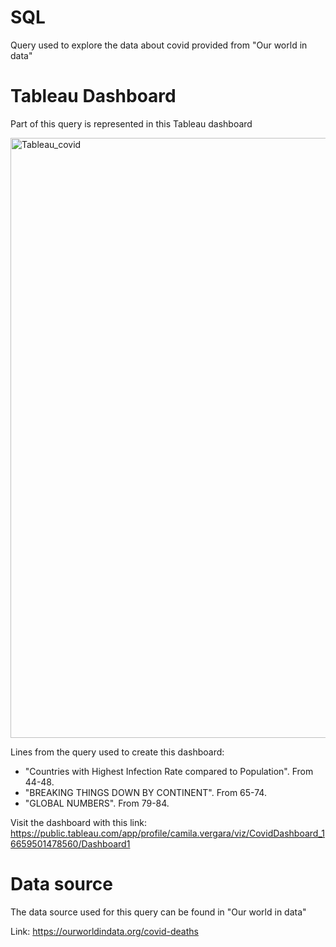 # SQL 

Query used to explore the data about covid provided from "Our world in data"

# Tableau Dashboard

Part of this query is represented in this Tableau dashboard

<img width="960" alt="Tableau_covid" src="https://user-images.githubusercontent.com/107360657/196616554-6bd9744d-8444-4eb7-8f89-002c81506f80.png">

Lines from the query used to create this dashboard:

- "Countries with Highest Infection Rate compared to Population". From 44-48.
- "BREAKING THINGS DOWN BY CONTINENT". From 65-74.
- "GLOBAL NUMBERS". From 79-84.

Visit the dashboard with this link: https://public.tableau.com/app/profile/camila.vergara/viz/CovidDashboard_16659501478560/Dashboard1

# Data source

The data source used for this query can be found in "Our world in data"

Link: https://ourworldindata.org/covid-deaths
